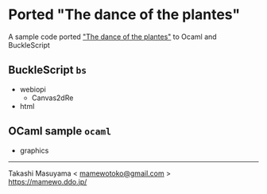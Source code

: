 # Ported "The dance of the plantes"

A sample code ported ["The dance of the plantes"](https://web.archive.org/web/20140122124421/http:/ensign.editme.com/t43dances) to Ocaml and BuckleScript

## BuckleScript `bs`
* webiopi
  * Canvas2dRe
* html

## OCaml sample `ocaml`
* graphics

----
Takashi Masuyama < mamewotoko@gmail.com >  
https://mamewo.ddo.jp/
